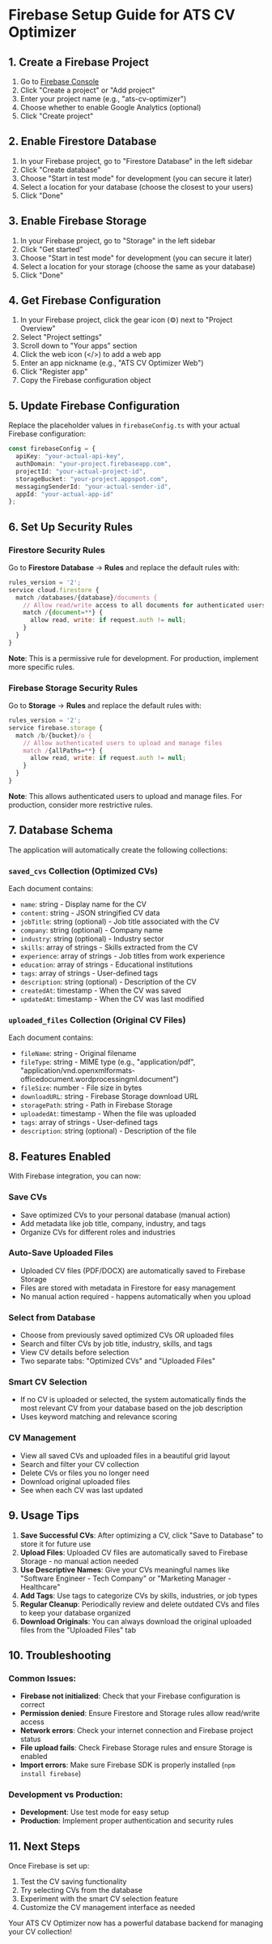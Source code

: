 # Firebase Setup Guide for ATS CV Optimizer

## 1. Create a Firebase Project

1. Go to [Firebase Console](https://console.firebase.google.com/)
2. Click "Create a project" or "Add project"
3. Enter your project name (e.g., "ats-cv-optimizer")
4. Choose whether to enable Google Analytics (optional)
5. Click "Create project"

## 2. Enable Firestore Database

1. In your Firebase project, go to "Firestore Database" in the left sidebar
2. Click "Create database"
3. Choose "Start in test mode" for development (you can secure it later)
4. Select a location for your database (choose the closest to your users)
5. Click "Done"

## 3. Enable Firebase Storage

1. In your Firebase project, go to "Storage" in the left sidebar
2. Click "Get started"
3. Choose "Start in test mode" for development (you can secure it later)
4. Select a location for your storage (choose the same as your database)
5. Click "Done"

## 4. Get Firebase Configuration

1. In your Firebase project, click the gear icon (⚙️) next to "Project Overview"
2. Select "Project settings"
3. Scroll down to "Your apps" section
4. Click the web icon (</>) to add a web app
5. Enter an app nickname (e.g., "ATS CV Optimizer Web")
6. Click "Register app"
7. Copy the Firebase configuration object

## 5. Update Firebase Configuration

Replace the placeholder values in `firebaseConfig.ts` with your actual Firebase configuration:

```typescript
const firebaseConfig = {
  apiKey: "your-actual-api-key",
  authDomain: "your-project.firebaseapp.com",
  projectId: "your-actual-project-id",
  storageBucket: "your-project.appspot.com",
  messagingSenderId: "your-actual-sender-id",
  appId: "your-actual-app-id"
};
```

## 6. Set Up Security Rules

### Firestore Security Rules

Go to **Firestore Database** → **Rules** and replace the default rules with:

```javascript
rules_version = '2';
service cloud.firestore {
  match /databases/{database}/documents {
    // Allow read/write access to all documents for authenticated users
    match /{document=**} {
      allow read, write: if request.auth != null;
    }
  }
}
```

**Note**: This is a permissive rule for development. For production, implement more specific rules.

### Firebase Storage Security Rules

Go to **Storage** → **Rules** and replace the default rules with:

```javascript
rules_version = '2';
service firebase.storage {
  match /b/{bucket}/o {
    // Allow authenticated users to upload and manage files
    match /{allPaths=**} {
      allow read, write: if request.auth != null;
    }
  }
}
```

**Note**: This allows authenticated users to upload and manage files. For production, consider more restrictive rules.

## 7. Database Schema

The application will automatically create the following collections:

### `saved_cvs` Collection (Optimized CVs)
Each document contains:
- `name`: string - Display name for the CV
- `content`: string - JSON stringified CV data
- `jobTitle`: string (optional) - Job title associated with the CV
- `company`: string (optional) - Company name
- `industry`: string (optional) - Industry sector
- `skills`: array of strings - Skills extracted from the CV
- `experience`: array of strings - Job titles from work experience
- `education`: array of strings - Educational institutions
- `tags`: array of strings - User-defined tags
- `description`: string (optional) - Description of the CV
- `createdAt`: timestamp - When the CV was saved
- `updatedAt`: timestamp - When the CV was last modified

### `uploaded_files` Collection (Original CV Files)
Each document contains:
- `fileName`: string - Original filename
- `fileType`: string - MIME type (e.g., "application/pdf", "application/vnd.openxmlformats-officedocument.wordprocessingml.document")
- `fileSize`: number - File size in bytes
- `downloadURL`: string - Firebase Storage download URL
- `storagePath`: string - Path in Firebase Storage
- `uploadedAt`: timestamp - When the file was uploaded
- `tags`: array of strings - User-defined tags
- `description`: string (optional) - Description of the file

## 8. Features Enabled

With Firebase integration, you can now:

### Save CVs
- Save optimized CVs to your personal database (manual action)
- Add metadata like job title, company, industry, and tags
- Organize CVs for different roles and industries

### Auto-Save Uploaded Files
- Uploaded CV files (PDF/DOCX) are automatically saved to Firebase Storage
- Files are stored with metadata in Firestore for easy management
- No manual action required - happens automatically when you upload

### Select from Database
- Choose from previously saved optimized CVs OR uploaded files
- Search and filter CVs by job title, industry, skills, and tags
- View CV details before selection
- Two separate tabs: "Optimized CVs" and "Uploaded Files"

### Smart CV Selection
- If no CV is uploaded or selected, the system automatically finds the most relevant CV from your database based on the job description
- Uses keyword matching and relevance scoring

### CV Management
- View all saved CVs and uploaded files in a beautiful grid layout
- Search and filter your CV collection
- Delete CVs or files you no longer need
- Download original uploaded files
- See when each CV was last updated

## 9. Usage Tips

1. **Save Successful CVs**: After optimizing a CV, click "Save to Database" to store it for future use
2. **Upload Files**: Uploaded CV files are automatically saved to Firebase Storage - no manual action needed
3. **Use Descriptive Names**: Give your CVs meaningful names like "Software Engineer - Tech Company" or "Marketing Manager - Healthcare"
4. **Add Tags**: Use tags to categorize CVs by skills, industries, or job types
5. **Regular Cleanup**: Periodically review and delete outdated CVs and files to keep your database organized
6. **Download Originals**: You can always download the original uploaded files from the "Uploaded Files" tab

## 10. Troubleshooting

### Common Issues:
- **Firebase not initialized**: Check that your Firebase configuration is correct
- **Permission denied**: Ensure Firestore and Storage rules allow read/write access
- **Network errors**: Check your internet connection and Firebase project status
- **File upload fails**: Check Firebase Storage rules and ensure Storage is enabled
- **Import errors**: Make sure Firebase SDK is properly installed (`npm install firebase`)

### Development vs Production:
- **Development**: Use test mode for easy setup
- **Production**: Implement proper authentication and security rules

## 11. Next Steps

Once Firebase is set up:
1. Test the CV saving functionality
2. Try selecting CVs from the database
3. Experiment with the smart CV selection feature
4. Customize the CV management interface as needed

Your ATS CV Optimizer now has a powerful database backend for managing your CV collection!
